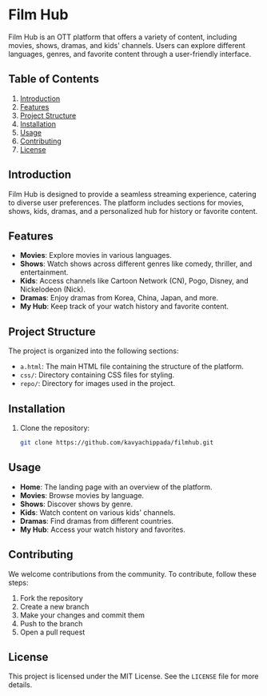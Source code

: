 # Film Hub

Film Hub is an OTT platform that offers a variety of content, including movies, shows, dramas, and kids' channels. Users can explore different languages, genres, and favorite content through a user-friendly interface.

## Table of Contents
1. [Introduction](#introduction)
2. [Features](#features)
3. [Project Structure](#project-structure)
4. [Installation](#installation)
5. [Usage](#usage)
6. [Contributing](#contributing)
7. [License](#license)

## Introduction
Film Hub is designed to provide a seamless streaming experience, catering to diverse user preferences. The platform includes sections for movies, shows, kids, dramas, and a personalized hub for history or favorite content.

## Features
- **Movies**: Explore movies in various languages.
- **Shows**: Watch shows across different genres like comedy, thriller, and entertainment.
- **Kids**: Access channels like Cartoon Network (CN), Pogo, Disney, and Nickelodeon (Nick).
- **Dramas**: Enjoy dramas from Korea, China, Japan, and more.
- **My Hub**: Keep track of your watch history and favorite content.

## Project Structure
The project is organized into the following sections:
- `a.html`: The main HTML file containing the structure of the platform.
- `css/`: Directory containing CSS files for styling.
- `repo/`: Directory for images used in the project.

## Installation
1. Clone the repository:
   ```sh
   git clone https://github.com/kavyachippada/filmhub.git
   
## Usage
- **Home**: The landing page with an overview of the platform.
- **Movies**: Browse movies by language.
- **Shows**: Discover shows by genre.
- **Kids**: Watch content on various kids' channels.
- **Dramas**: Find dramas from different countries.
- **My Hub**: Access your watch history and favorites.

## Contributing
We welcome contributions from the community. To contribute, follow these steps:

1. Fork the repository
2. Create a new branch
3. Make your changes and commit them
4. Push to the branch
5. Open a pull request

## License
This project is licensed under the MIT License. See the `LICENSE` file for more details.



